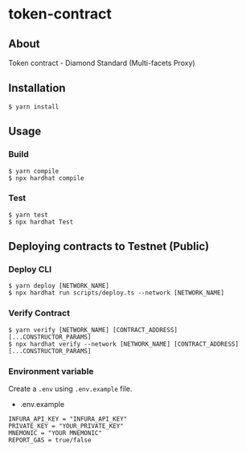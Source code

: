 # token-contract
## About
Token contract - Diamond Standard (Multi-facets Proxy)
## Installation
```shell
$ yarn install
```
## Usage
### Build
```shell
$ yarn compile
$ npx hardhat compile
```
### Test
```shell
$ yarn test
$ npx hardhat Test
```

## Deploying contracts to Testnet (Public)

### Deploy CLI
```shell
$ yarn deploy [NETWORK_NAME]
$ npx hardhat run scripts/deploy.ts --network [NETWORK_NAME]
```

### Verify Contract
```shell
$ yarn verify [NETWORK_NAME] [CONTRACT_ADDRESS] [...CONSTRUCTOR_PARAMS]
$ npx hardhat verify --network [NETWORK_NAME] [CONTRACT_ADDRESS] [...CONSTRUCTOR_PARAMS]
```
### Environment variable

Create a `.env` using `.env.example` file.

- .env.example
```
INFURA_API_KEY = "INFURA_API_KEY"
PRIVATE_KEY = "YOUR_PRIVATE_KEY"
MNEMONIC = "YOUR MNEMONIC"
REPORT_GAS = true/false
```